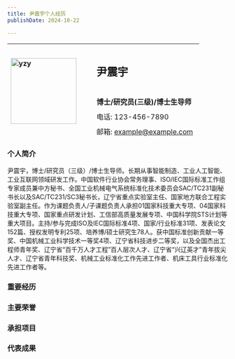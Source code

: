 ```yaml
---
title: 尹震宇个人经历
publishDate: 2024-10-22

---
```



<!-- <img src="/assets/team/yzy.jpg" alt="loading" style="zoom:70%; display: block; margin: 0 auto;" /> -->
| <img src="/assets/team/yzy.jpg" alt="yzy" width="150" /> | <span style="font-size:1.5em; display: block; margin:40px; margin-left: 30px;">尹震宇</span> <span style="display: block; margin:10px; margin-left: 30px;">博士/研究员(三级)/博士生导师</span> <span style="display: block; margin:10px;margin-left: 30px; font-weight: normal;">电话: 123-456-7890</span>  <span style="display: block; margin-left: 30px; font-weight: normal;">邮箱: example@example.com</span> |
|:--|:--|


### 个人简介
尹震宇，博士/研究员（三级）/博士生导师。长期从事智能制造、工业人工智能、工业互联网领域研发工作。中国软件行业协会常务理事、ISO/IEC国际标准工作组专家成员兼中方秘书、全国工业机械电气系统标准化技术委员会SAC/TC231副秘书长以及SAC/TC231/SC3秘书长，辽宁省重点实验室主任、国家地方联合工程实验室副主任。作为课题负责人/子课题负责人承担01国家科技重大专项、04国家科技重大专项、国家重点研发计划、工信部高质量发展专项、中国科学院STS计划等重大项目。主持/参与完成ISO及IEC国际标准4项、国家/行业标准31项、发表论文152篇、授权发明专利25项、培养博/硕士研究生78人。获中国标准创新贡献一等奖、中国机械工业科学技术一等奖4项、辽宁省科技进步二等奖，以及全国杰出工程师青年奖、辽宁省“百千万人才工程”百人层次人才、辽宁省“兴辽英才”青年拔尖人才、辽宁省青年科技奖、机械工业标准化工作先进工作者、机床工具行业标准化先进工作者等。


### 重要经历
### 主要荣誉
### 承担项目
### 代表成果